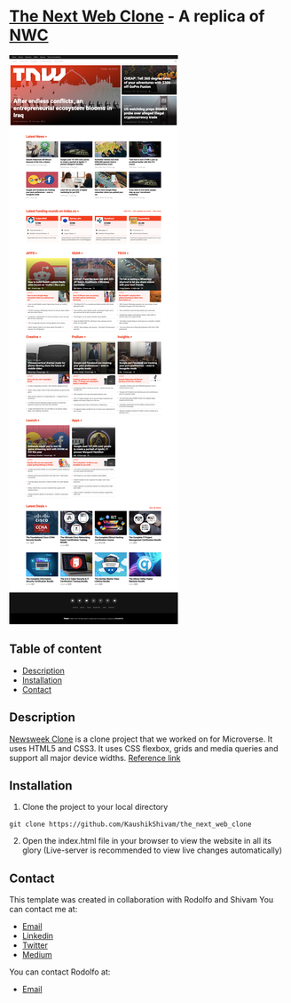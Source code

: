 # [The Next Web Clone](https://raw.githack.com/KaushikShivam/the_next_web_clone/development/index.html) - A replica of [NWC](https://thenextweb.com/)

![The Next Web Screenshot](screenshot.png)

## Table of content
- [Description](#description)
- [Installation](#installation)
- [Contact](#contact)

## Description
[Newsweek Clone](https://raw.githack.com/KaushikShivam/the_next_web_clone/development/index.html) is a clone project that we worked on for Microverse. It uses HTML5 and CSS3.
It uses CSS flexbox, grids and media queries and support all major device widths.
[Reference link](https://thenextweb.com/)


## Installation

1. Clone the project to your local directory
```
git clone https://github.com/KaushikShivam/the_next_web_clone
```
2. Open the index.html file in your browser to view the website in all its glory (Live-server is recommended to view live changes automatically)

## Contact
This template was created in collaboration with Rodolfo and Shivam
You can contact me at:
- [Email](shivamkaushikofficial@gmail.com)
- [Linkedin](https://www.linkedin.com/in/shivam-kaushik-bb8162102/)
- [Twitter](https://twitter.com/kShivamDev)
- [Medium](https://medium.com/@shivamkaushikofficial)

You can contact Rodolfo at:
- [Email](acosta.rodolfo.rca@gmail.com)



